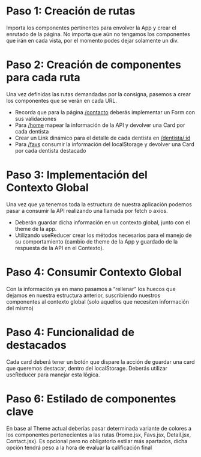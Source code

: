 # Paso 1: Creación de rutas

Importa los componentes pertinentes para envolver la App y crear el enrutado de la página. No importa que aún no tengamos los componentes que irán en cada vista, por el momento podes dejar solamente un div.

# Paso 2: Creación de componentes para cada ruta

Una vez definidas las rutas demandadas por la consigna, pasemos a crear los componentes que se verán en cada URL.

  - Recorda que para la página [/contacto](/docs/funcionalidades.md#pagina-2-contacto) deberás implementar un Form con sus validaciones
  - Para [/home](/docs/funcionalidades.md#pagina-1-inicio-home) mapear la información de la API y devolver una Card por cada dentista
  - Crear un Link dinámico para el detalle de cada dentista en [/dentista/:id](/docs/funcionalidades.md#pagina-3-detalle-dentista)
  - Para [/favs](/docs/funcionalidades.md#pagina-4-destacados) consumir la información del localStorage y devolver una Card por cada dentista destacado

# Paso 3: Implementación del Contexto Global

Una vez que ya tenemos toda la estructura de nuestra aplicación podemos pasar a consumir la API realizando una llamada por fetch o axios.

  - Deberán guardar dicha información en un contexto global, junto con el theme de la app.
  - Utilizando useReducer crear los métodos necesarios para el manejo de su comportamiento (cambio de theme de la App y guardado de la respuesta de la API en el Contexto).

# Paso 4: Consumir Contexto Global

Con la información ya en mano pasamos a “rellenar” los huecos que dejamos en nuestra estructura anterior, suscribiendo nuestros componentes al contexto global (solo aquellos que necesiten información del mismo)

# Paso 4: Funcionalidad de destacados

Cada card deberá tener un botón que dispare la acción de guardar una card que queremos destacar, dentro del localStorage. Deberás utilizar useReducer para manejar esta lógica.

# Paso 6: Estilado de componentes clave

En base al Theme actual deberías pasar determinada variante de colores a los componentes pertenecientes a las rutas (Home.jsx, Favs.jsx, Detail.jsx, Contact.jsx). Es opcional pero no obligatorio estilar más apartados, dicha opción tendrá peso a la hora de evaluar la calificación final
